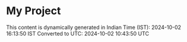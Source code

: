 # My Project

This content is dynamically generated in Indian Time (IST): 2024-10-02 16:13:50 IST
Converted to UTC: 2024-10-02 10:43:50 UTC
